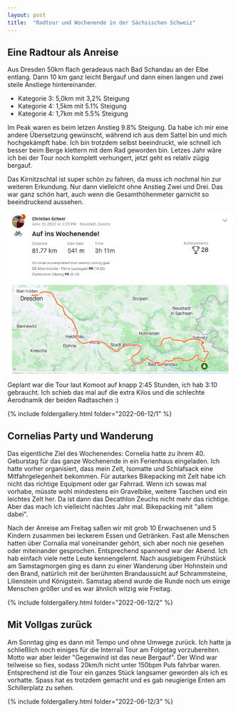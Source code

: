 ```yaml
---
layout: post
title:  "Radtour und Wochenende in der Sächsischen Schweiz"
---
```


## Eine Radtour als Anreise
Aus Dresden 50km flach geradeaus nach Bad Schandau an der Elbe entlang.
Dann 10 km ganz leicht Bergauf und dann einen langen und zwei steile Anstiege hintereinander.

* Kategorie 3: 5,0km mit 3,2% Steigung
* Kategorie 4: 1,5km mit 5.1% Steigung
* Kategorie 4: 1,7km mit 5.5% Steigung

Im Peak waren es beim letzen Anstieg 9.8% Steigung. Da habe ich mir eine andere Übersetzung gewünscht, während ich aus dem Sattel bin und mich hochgekämpft habe.
Ich bin trotzdem selbst beeindruckt, wie schnell ich besser beim Berge klettern mit dem Rad geworden bin. Letzes Jahr wäre ich bei der Tour noch komplett verhungert, jetzt geht es relativ zügig bergauf.

Das Kirnitzschtal ist super schön zu fahren, da muss ich nochmal hin zur weiteren Erkundung. Nur dann vielleicht ohne Anstieg Zwei und Drei. Das war ganz schön hart, auch wenn die Gesamthöhenmeter garnicht so beeindruckend aussehen.

[![Hinfahrt](/assets/hinfahrt_cornelia_strava.png)](https://www.strava.com/activities/7286693066)

Geplant war die Tour laut Komoot auf knapp 2:45 Stunden, ich hab 3:10 gebraucht. Ich schieb das mal auf die extra Kilos und die schlechte Aerodnamik der beiden Radtaschen :) 

{% include foldergallery.html folder="2022-06-12/1" %}

## Cornelias Party und Wanderung
Das eigentliche Ziel des Wochenendes: Cornelia hatte zu ihrem 40. Geburstag für das ganze Wochenende in ein Ferienhaus eingeladen. Ich hatte vorher organisiert, dass mein Zelt, Isomatte und Schlafsack eine Mitfahrgelegenheit bekommen.
Für autarkes Bikepacking mit Zelt habe ich nicht das richtige Equipment oder gar Fahrrad.
Wenn ich sowas mal vorhabe, müsste wohl mindestens ein Gravelbike, weitere Taschen und ein leichtes Zelt her.
Da ist dann das Decathlon Zeuchs nicht mehr das richtige. Aber das mach ich vielleicht nächtes Jahr mal. Bikepacking mit "allem dabei".

Nach der Anreise am Freitag saßen wir mit grob 10 Erwachsenen und 5 Kindern zusammen bei leckerem Essen und Getränken.
Fast alle Menschen hatten über Cornalia mal voneinander gehört, sich aber noch nie gesehen oder miteinander gesprochen.
Entsprechend spannend war der Abend. Ich hab einfach viele nette Leute kennengelernt. 
Nach ausgiebigem Frühstück am Samstagmorgen ging es dann zu einer Wanderung über Hohnstein und den Brand, natürlich mit der berühmten Brandaussicht auf Schrammsteine, Lilienstein und Königstein.
Samstag abend wurde die Runde noch um einige Menschen größer und es war ähnlich witzig wie Freitag.

{% include foldergallery.html folder="2022-06-12/2" %}
 
## Mit Vollgas zurück
Am Sonntag ging es dann mit Tempo und ohne Umwege zurück. Ich hatte ja schließlich noch einiges für die Interrail Tour am Folgetag vorzubereiten.
Motto war aber leider "Gegenwind ist das neue Bergauf".
Der Wind war teilweise so fies, sodass 20km/h nicht unter 150bpm Puls fahrbar waren.
Entsprechend ist die Tour ein ganzes Stück langsamer geworden als ich es vorhatte. Spass hat es trotzdem gemacht und es gab neugierige Enten am Schillerplatz zu sehen.

{% include foldergallery.html folder="2022-06-12/3" %}

